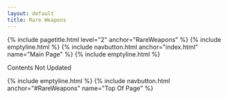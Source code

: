 ```yaml
---
layout: default
title: Rare Weapons
---
```

{% include pagetitle.html level="2" anchor="RareWeapons" %}
{% include emptyline.html %}
{% include navbutton.html anchor="index.html" name="Main Page" %}
{% include emptyline.html %}

Contents Not Updated

{% include emptyline.html %}
{% include navbutton.html anchor="#RareWeapons" name="Top Of Page" %}
